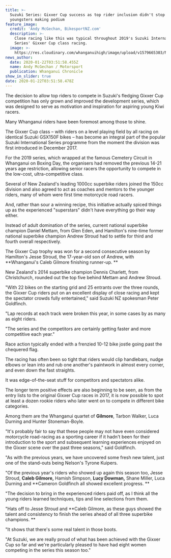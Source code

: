 ```yaml
---
title: >-
  Suzuki Series: Gixxer Cup success as top rider inclusion didn't stop
  youngsters making podium
feature_image:
  credit: 'Andy McGechan, BikesportNZ.com'
  description: >-
    Close racing like this was typical throughout 2019's Suzuki International
    Series' Gixxer Cup class racing. 
  image: >-
    https://res.cloudinary.com/whanganuihigh/image/upload/v1579665303/News/Caleb_Gilmore._Chron_18.1.20.jpg
news_author:
  date: 2020-01-22T03:51:58.455Z
  name: Andy McGechan / Motorsport
  publication: Whanganui Chronicle
show_in_slider: true
date: 2020-01-22T03:51:58.478Z
---
```

The decision to allow top riders to compete in Suzuki's fledging Gixxer Cup competition has only grown and improved the development series, which was designed to serve as motivation and inspiration for aspiring young Kiwi racers.

Many Whanganui riders have been foremost among those to shine.

The Gixxer Cup class – with riders on a level playing field by all racing on identical Suzuki GSX150F bikes – has become an integral part of the popular Suzuki International Series programme from the moment the division was first introduced in December 2017.

For the 2019 series, which wrapped at the famous Cemetery Circuit in Whanganui on Boxing Day, the organisers had removed the previous 14-21 years age restriction, allowing senior racers the opportunity to compete in the low-cost, ultra-competitive class.

Several of New Zealand's leading 1000cc superbike riders joined the 150cc division and also agreed to act as coaches and mentors to the younger riders, many of whom were first time motorcycle road racers.

And, rather than sour a winning recipe, this initiative actually spiced things up as the experienced "superstars" didn't have everything go their way either.

Instead of adult domination of the series, current national superbike champion Daniel Mettam, from Glen Eden, and Hamilton's nine-time former national superbike champion Andrew Stroud had to settle for third and fourth overall respectively.

The Gixxer Cup trophy was won for a second consecutive season by Hamilton's Jesse Stroud, the 17-year-old son of Andrew, with **Whanganui's Caleb Gilmore finishing runner-up.**

New Zealand's 2014 superbike champion Dennis Charlett, from Christchurch, rounded out the top five behind Mettam and Andrew Stroud.

"With 22 bikes on the starting grid and 25 entrants over the three rounds, the Gixxer Cup riders put on an excellent display of close racing and kept the spectator crowds fully entertained," said Suzuki NZ spokesman Peter Goldfinch.

"Lap records at each track were broken this year, in some cases by as many as eight riders.

"The series and the competitors are certainly getting faster and more competitive each year."

Race action typically ended with a frenzied 10-12 bike jostle going past the chequered flag.

The racing has often been so tight that riders would clip handlebars, nudge elbows or lean into and rub one another's paintwork in almost every corner, and even down the fast straights.

It was edge-of-the-seat stuff for competitors and spectators alike.

The longer term positive effects are also beginning to be seen, as from the entry lists to the original Gixxer Cup races in 2017, it is now possible to spot at least a dozen rookie riders who later went on to compete in different bike categories.

Among them are the Whanganui quartet of **Gilmore**, Tarbon Walker, Luca Durning and Hunter Stoneman-Boyle.

"It's probably fair to say that these people may not have even considered motorcycle road-racing as a sporting career if it hadn't been for their introduction to the sport and subsequent learning experiences enjoyed on the Gixxer scene over the past three seasons," said Goldfinch.

"As with the previous years, we have uncovered some fresh new talent, just one of the stand-outs being Nelson's Tyrone Kuipers.

"Of the previous year's riders who showed up again this season too, Jesse Stroud, **Caleb Gilmore,** Hamish Simpson, **Lucy Dowman,** Shane Miller, Luca Durning and **Cameron Goldfinch all showed excellent progress.**

"The decision to bring in the experienced riders paid off, as I think all the young riders learned techniques, tips and line selections from them.

"Hats off to Jesse Stroud and **Caleb Gilmore, as these guys showed the talent and consistency to finish the series ahead of all three superbike champions.**

"It shows that there's some real talent in those boots.

"At Suzuki, we are really proud of what has been achieved with the Gixxer Cup so far and we're particularly pleased to have had eight women competing in the series this season too."

